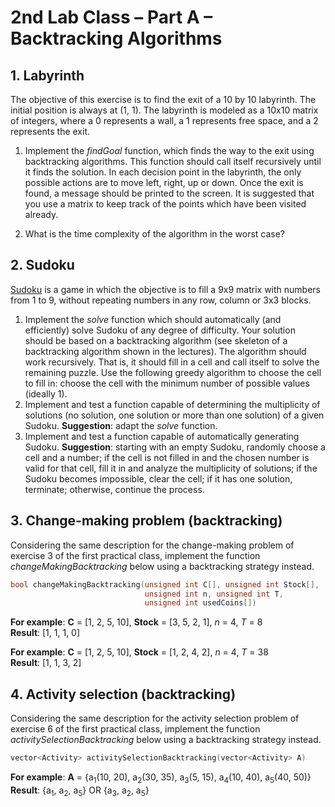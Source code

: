 # 2nd Lab Class – Part A – Backtracking Algorithms

## 1. Labyrinth

The objective of this exercise is to find the exit of a 10 by 10 labyrinth.
The initial position is always at (1, 1).
The labyrinth is modeled as a 10x10 matrix of integers, where a 0 represents a wall, a 1 represents free space, and a 2 represents the exit.

1. Implement the *findGoal* function, which finds the way to the exit using backtracking algorithms.
    This function should call itself recursively until it finds the solution.
    In each decision point in the labyrinth, the only possible actions are to move left, right, up or down.
    Once the exit is found, a message should be printed to the screen.
    It is suggested that you use a matrix to keep track of the points which have been visited already.

1. What is the time complexity of the algorithm in the worst case?

## 2. Sudoku

[Sudoku](http://en.wikipedia.org/wiki/Sudoku) is a game in which the objective is to fill a 9x9 matrix with numbers from 1 to 9, without repeating numbers in any row, column or 3x3 blocks.

1. Implement the *solve* function which should automatically (and efficiently) solve Sudoku of any degree of difficulty.
   Your solution should be based on a backtracking algorithm (see skeleton of a
backtracking algorithm shown in the lectures).
   The algorithm should work recursively.
   That is, it should fill in a cell and call itself to solve the remaining puzzle.
   Use the following greedy algorithm to choose the cell to fill in: choose the cell with the minimum number of possible values (ideally 1).
2. Implement and test a function capable of determining the multiplicity of solutions (no solution, one solution or more than one solution) of a given Sudoku.
   **Suggestion**: adapt the *solve* function.
3. Implement and test a function capable of automatically generating Sudoku.
   **Suggestion**: starting with an empty Sudoku, randomly choose a cell and a number; if the cell is not filled in and the chosen number is valid for that cell, fill it in and analyze the multiplicity of solutions; if the Sudoku becomes impossible, clear the cell; if it has one solution, terminate; otherwise, continue the process.

## 3. Change-making problem (backtracking)

Considering the same description for the change-making problem of exercise 3 of the first practical class, implement the function *changeMakingBacktracking* below using a backtracking strategy instead.

```cpp
bool changeMakingBacktracking(unsigned int C[], unsigned int Stock[],
                              unsigned int n, unsigned int T,
                              unsigned int usedCoins[])
```

**For example**: **C** = [1, 2, 5, 10], **Stock** = [3, 5, 2, 1], *n* = 4, *T* = 8\
**Result**: [1, 1, 1, 0]

**For example**: **C** = [1, 2, 5, 10], **Stock** = [1, 2, 4, 2], *n* = 4, *T* = 38\
**Result**: [1, 1, 3, 2]

## 4. Activity selection (backtracking)

Considering the same description for the activity selection problem of exercise 6 of the first practical class, implement the function *activitySelectionBacktracking* below using a backtracking strategy instead.

```cpp
vector<Activity> activitySelectionBacktracking(vector<Activity> A)
```

**For example**: **A** = {a<sub>1</sub>(10, 20), a<sub>2</sub>(30, 35), a<sub>3</sub>(5, 15), a<sub>4</sub>(10, 40), a<sub>5</sub>(40, 50)}\
**Result**: {a<sub>1</sub>, a<sub>2</sub>, a<sub>5</sub>} OR {a<sub>3</sub>, a<sub>2</sub>, a<sub>5</sub>}
